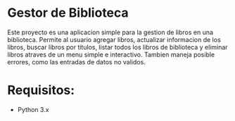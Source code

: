 # Gestor de Biblioteca

Este proyecto es una aplicacion simple para la gestion de libros en una biblioteca. Permite al usuario agregar libros, actualizar informacion de los libros, buscar libros por titulos, listar todos los libros de biblioteca y eliminar libros atraves de un menu simple e interactivo. Tambien maneja posible errores, como las entradas de datos no validos.

# Requisitos:
- Python 3.x
